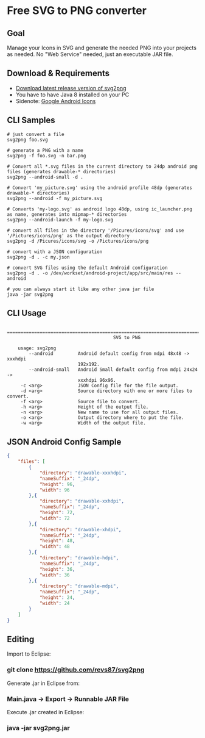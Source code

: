 # Free SVG to PNG converter 

## Goal
Manage your Icons in SVG and generate the needed PNG into your projects as needed. No "Web Service" needed, just an executable JAR file.

## Download & Requirements

* [Download latest release version of svg2png](https://github.com/puel/svg2png/releases)
* You have to have Java 8 installed on your PC
* Sidenote: [Google Android Icons](https://www.google.com/design/icons/)

## CLI Samples

```Shell
# just convert a file
svg2png foo.svg

# generate a PNG with a name
svg2png -f foo.svg -n bar.png

# Convert all *.svg files in the current directory to 24dp android png files (generates drawable-* directories)
svg2png --android-small -d .

# Convert 'my_picture.svg' using the android profile 48dp (generates drawable-* directories)
svg2png --android -f my_picture.svg

# Converts 'my-logo.svg' as android logo 48dp, using ic_launcher.png as name, generates into mipmap-* directories
svg2png --android-launch -f my-logo.svg

# convert all files in the directory '/Picures/icons/svg' and use '/Pictures/icons/png' as the output directory
svg2png -d /Picures/icons/svg -o /Pictures/icons/png

# convert with a JSON configuration
svg2png -d . -c my.json

# convert SVG files using the default Android configuration
svg2png -d . -o /dev/workset/android-project/app/src/main/res --android

# you can always start it like any other java jar file
java -jar svg2png
```

## CLI Usage

        ================================================================================
                                           SVG to PNG                                   
        
        usage: svg2png
            --android         Android default config from mdpi 48x48 -> xxxhdpi
                              192x192.
            --android-small   Android Small default config from mdpi 24x24 ->
                              xxxhdpi 96x96.
         -c <arg>             JSON Config file for the file output.
         -d <arg>             Source directory with one or more files to convert.
         -f <arg>             Source file to convert.
         -h <arg>             Height of the output file.
         -n <arg>             New name to use for all output files.
         -o <arg>             Output directory where to put the file.
         -w <arg>             Width of the output file.

## JSON Android Config Sample

```JSON
{
    "files": [
        {
            "directory": "drawable-xxxhdpi",
            "nameSuffix": "_24dp",
            "height": 96,
            "width": 96
        },{
            "directory": "drawable-xxhdpi",
            "nameSuffix": "_24dp",
            "height": 72,
            "width": 72
        },{
            "directory": "drawable-xhdpi",
            "nameSuffix": "_24dp",
            "height": 48,
            "width": 48
        },{
            "directory": "drawable-hdpi",
            "nameSuffix": "_24dp",
            "height": 36,
            "width": 36
        },{
            "directory": "drawable-mdpi",
            "nameSuffix": "_24dp",
            "height": 24,
            "width": 24
        }
    ]
}
```

## Editing

Import to Eclipse:
### git clone https://github.com/revs87/svg2png

Generate .jar in Eclipse from:
### Main.java -> Export -> Runnable JAR File

Execute .jar created in Eclipse:
### java -jar svg2png.jar
